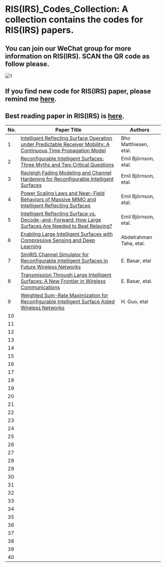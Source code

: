# RIS(IRS)_Codes_Collection: A collection contains the codes for RIS(IRS) papers.

## You can join our WeChat group for more information on RIS(IRS). SCAN the QR code as follow please. 

![1](https://github.com/ken0225/RIS_Codes_Collection/blob/main/20210126.jpg)

## If you find new code for RIS(IRS) paper, please remind me [here](https://github.com/ken0225/RIS_Codes_Collection/issues). 

## Best reading paper in RIS(IRS) is [here](https://www.comsoc.org/publications/best-readings/reconfigurable-intelligent-surfaces).

|No.| Paper Title | Authors | 
| ------ | ------ | ------ |
|1| [Intelligent Reflecting Surface Operation under Predictable Receiver Mobility: A Continuous Time Propagation Model](https://github.com/bmatthiesen/IRS-continuous) | Bho Matthiesen, etal. | 
|2| [Reconfigurable Intelligent Surfaces: Three Myths and Two Critical Questions](https://github.com/emilbjornson/RIS-myths) | Emil Björnson, etal. | 
|3|[Rayleigh Fading Modeling and Channel Hardening for Reconfigurable Intelligent Surfaces](https://github.com/emilbjornson/RIS-fading)|Emil Björnson, etal.|
|4|[Power Scaling Laws and Near-Field Behaviors of Massive MIMO and Intelligent Reflecting Surfaces](https://github.com/emilbjornson/near-field-behavior)|Emil Björnson, etal.|
|5|[Intelligent Reflecting Surface vs. Decode-and-Forward: How Large Surfaces Are Needed to Beat Relaying?](https://github.com/emilbjornson/IRS-relaying)|Emil Björnson, etal.|
|6|[Enabling Large Intelligent Surfaces with Compressive Sensing and Deep Learning](https://github.com/Abdelrahman-Taha/LIS-DeepLearning)|Abdelrahman Taha, etal.|
|7|[SimRIS Channel Simulator for Reconfigurable Intelligent Surfaces in Future Wireless Networks](https://corelab.ku.edu.tr/simrisv2-0/)|E. Basar, etal|
|8|[Transmission Through Large Intelligent Surfaces: A New Frontier in Wireless Communications](https://corelab.ku.edu.tr/wp-content/uploads/2019/02/LIS_BER_MATLAB_Codes.zip)|E. Basar, etal.|
|9|[Weighted Sum-Rate Maximization for Reconfigurable Intelligent Surface Aided Wireless Networks](https://github.com/guohuayan/WSR-maximization-for-RIS-system)|H. Guo, etal|
|10|[]()||
|11|[]()||
|12|[]()||
|13|[]()||
|14|[]()||
|15|[]()||
|16|[]()||
|17|[]()||
|18|[]()||
|19|[]()||
|20|[]()||
|21|[]()||
|22|[]()||
|23|[]()||
|24|[]()||
|25|[]()||
|26|[]()||
|27|[]()||
|28|[]()||
|29|[]()||
|30|[]()||
|31|[]()||
|32|[]()||
|33|[]()||
|34|[]()||
|35|[]()||
|36|[]()||
|37|[]()||
|38|[]()||
|39|[]()||
|40|[]()||

